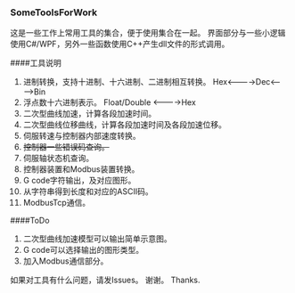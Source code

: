 ### SomeToolsForWork

这是一些工作上常用工具的集合，便于使用集合在一起。
界面部分与一些小逻辑使用C#/WPF，另外一些函数使用C++产生dll文件的形式调用。


####工具说明
1.	进制转换，支持十进制、十六进制、二进制相互转换。
	Hex<---->Dec<---->Bin
2.	浮点数十六进制表示。
	Float/Double <---->Hex
3.	二次型曲线加速，计算各段加速时间。
4.	二次型曲线位移曲线，计算各段加速时间及各段加速位移。
5.	伺服转速与控制器内部速度转换。
6.	~~控制器一些错误码查询。~~
7.	伺服轴状态机查询。
8.	控制器装置和Modbus装置转换。
9.	G code字符输出，及对应图形。
10.	从字符串得到长度和对应的ASCII码。
11.	ModbusTcp通信。

####ToDo
1.	二次型曲线加速模型可以输出简单示意图。
2.	G code可以选择输出的图形类型。
3.	加入Modbus通信部分。


如果对工具有什么问题，请发Issues。
谢谢。
Thanks.
